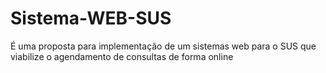 # Sistema-WEB-SUS
É uma proposta para implementação de um sistemas web para o SUS que viabilize o agendamento de consultas de forma online
